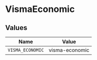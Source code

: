 # VismaEconomic


## Values

| Name             | Value            |
| ---------------- | ---------------- |
| `VISMA_ECONOMIC` | visma-economic   |